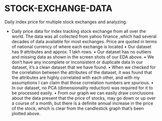 # STOCK-EXCHANGE-DATA
Daily index price for multiple stock exchanges and analyzing.

- Daily price data for index tracking stock exchange from all over the world. The data was all collected from yahoo finance ,which had several decades of data available for most exchanges. Price are quoted in terms of national currency of where each exchange is located
•	Our dataset has 9 attributes and approx. 1 lakh rows.
•	Our dataset has no outliers and missing data as shown in the screen shots of our EDA above.
•	We don’t have any incomplete or inconsistent or duplicate data in our dataset, it’s a clean dataset that we have found.
•	When we checked for the correlation between the attributes of the dataset, it was found that the attributes are highly correlated with each other, and with my assumptions I can claim that those correlation numbers are spurious.
•	In our dataset, no PCA (dimensionality reduction) was required for it to be processed easily.
•	From our graph we can easily draw conclusions about the data present that the price of stocks, may go down or up over a course of a month, but there is a definite annual increase in the price of the stock, which is clear from the candlestick graph that’s been plotted above.

